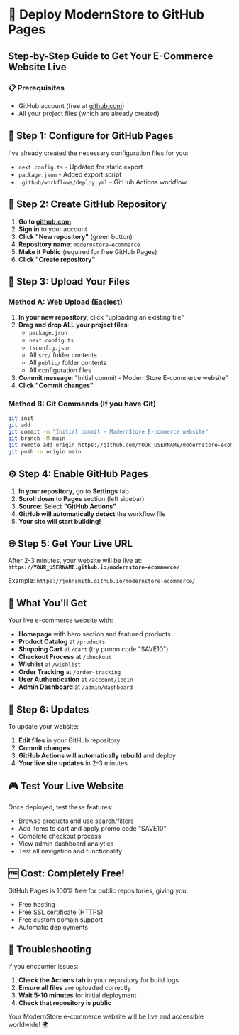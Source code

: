 # 🚀 Deploy ModernStore to GitHub Pages

## Step-by-Step Guide to Get Your E-Commerce Website Live

### 📋 Prerequisites
- GitHub account (free at [github.com](https://github.com))
- All your project files (which are already created)

## 🔧 Step 1: Configure for GitHub Pages

I've already created the necessary configuration files for you:
- `next.config.ts` - Updated for static export
- `package.json` - Added export script
- `.github/workflows/deploy.yml` - GitHub Actions workflow

## 🚀 Step 2: Create GitHub Repository

1. **Go to [github.com](https://github.com)**
2. **Sign in** to your account
3. **Click "New repository"** (green button)
4. **Repository name**: `modernstore-ecommerce`
5. **Make it Public** (required for free GitHub Pages)
6. **Click "Create repository"**

## 📁 Step 3: Upload Your Files

### Method A: Web Upload (Easiest)
1. **In your new repository**, click "uploading an existing file"
2. **Drag and drop ALL your project files**:
   - `package.json`
   - `next.config.ts`
   - `tsconfig.json`
   - All `src/` folder contents
   - All `public/` folder contents
   - All configuration files
3. **Commit message**: "Initial commit - ModernStore E-commerce website"
4. **Click "Commit changes"**

### Method B: Git Commands (If you have Git)
```bash
git init
git add .
git commit -m "Initial commit - ModernStore E-commerce website"
git branch -M main
git remote add origin https://github.com/YOUR_USERNAME/modernstore-ecommerce.git
git push -u origin main
```

## ⚙️ Step 4: Enable GitHub Pages

1. **In your repository**, go to **Settings** tab
2. **Scroll down** to **Pages** section (left sidebar)
3. **Source**: Select **"GitHub Actions"**
4. **GitHub will automatically detect** the workflow file
5. **Your site will start building!**

## 🌐 Step 5: Get Your Live URL

After 2-3 minutes, your website will be live at:
**`https://YOUR_USERNAME.github.io/modernstore-ecommerce/`**

Example: `https://johnsmith.github.io/modernstore-ecommerce/`

## 🎯 What You'll Get

Your live e-commerce website with:
- **Homepage** with hero section and featured products
- **Product Catalog** at `/products`
- **Shopping Cart** at `/cart` (try promo code "SAVE10")
- **Checkout Process** at `/checkout`
- **Wishlist** at `/wishlist`
- **Order Tracking** at `/order-tracking`
- **User Authentication** at `/account/login`
- **Admin Dashboard** at `/admin/dashboard`

## 🔄 Step 6: Updates

To update your website:
1. **Edit files** in your GitHub repository
2. **Commit changes**
3. **GitHub Actions will automatically rebuild** and deploy
4. **Your live site updates** in 2-3 minutes

## 🎮 Test Your Live Website

Once deployed, test these features:
- Browse products and use search/filters
- Add items to cart and apply promo code "SAVE10"
- Complete checkout process
- View admin dashboard analytics
- Test all navigation and functionality

## 🆓 Cost: Completely Free!

GitHub Pages is 100% free for public repositories, giving you:
- Free hosting
- Free SSL certificate (HTTPS)
- Free custom domain support
- Automatic deployments

## 🔧 Troubleshooting

If you encounter issues:
1. **Check the Actions tab** in your repository for build logs
2. **Ensure all files** are uploaded correctly
3. **Wait 5-10 minutes** for initial deployment
4. **Check that repository is public**

Your ModernStore e-commerce website will be live and accessible worldwide! 🌍
